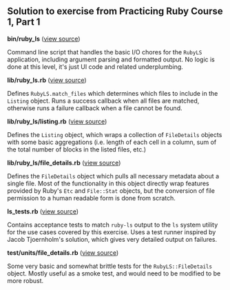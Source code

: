 ## Solution to exercise from Practicing Ruby Course 1, Part 1

**bin/ruby_ls** ([view source][bin-ruby-ls]) 

Command line script that handles the basic I/O chores for the
`RubyLS` application, including argument parsing and formatted output. No logic
is done at this level, it's just UI code and related underplumbing.

**lib/ruby_ls.rb** ([view source][lib-ruby-ls]) 

Defines `RubyLS.match_files` which determines which files to include in the
`Listing` object. Runs a success callback when all files are matched, 
otherwise runs a failure callback when a file cannot be found.

**lib/ruby_ls/listing.rb** ([view source][listing]) 


Defines the `Listing` object, which wraps a collection of `FileDetails` objects
with some basic aggregations (i.e. length of each cell in a column, 
sum of the total number of blocks in the listed files, etc.)

**lib/ruby_ls/file_details.rb**  ([view source][file-details]) 

Defines the `FileDetails` object which pulls all necessary metadata about a
single file. Most of the functionality in this object directly wrap features
provided by Ruby's `Etc` and `File::Stat` objects, but the conversion of 
file permission to a human readable form is done from scratch.

**ls_tests.rb** ([view source][ls-tests]) 

Contains acceptance tests to match `ruby-ls` output to the `ls`
system utility for the use cases covered by this exercise. Uses a test runner
inspired by Jacob Tjoernholm's solution, which gives very detailed output 
on failures.

**test/units/file_details.rb**  ([view source][file-details-test]) 

Some very basic and somewhat brittle tests for
the `RubyLS::FileDetails` object. Mostly useful as a smoke test, and would need
to be modified to be more robust.

[bin-ruby-ls]: https://github.com/elm-city-craftworks/course-001/blob/solutions/solutions/part1/bin/ruby-ls
[lib-ruby-ls]: https://github.com/elm-city-craftworks/course-001/blob/solutions/solutions/part1/lib/ruby_ls.rb
[listing]: https://github.com/elm-city-craftworks/course-001/blob/solutions/solutions/part1/lib/ruby_ls/listing.rb
[file-details]: https://github.com/elm-city-craftworks/course-001/blob/solutions/solutions/part1/lib/ruby_ls/file_details.rb
[ls-tests]: https://github.com/elm-city-craftworks/course-001/blob/solutions/solutions/part1/ls_tests.rb
[file-details-test]: https://github.com/elm-city-craftworks/course-001/blob/solutions/solutions/part1/test/units/file_details_test.rb
